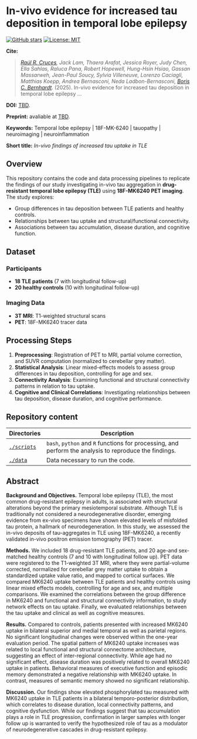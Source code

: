 # In-vivo evidence for increased tau deposition in temporal lobe epilepsy  

[![GitHub stars](https://img.shields.io/github/stars/MICA-MNI/in-vivo_tauPET-mk6240_TLE.svg?style=flat&label=%E2%AD%90%EF%B8%8F%20stars&color=brightgreen)](https://github.com/MICA-MNI/in-vivo_tauPET-mk6240_TLE/stargazers)
[![License: MIT](https://img.shields.io/github/license/MICA-MNI/in-vivo_tauPET-mk6240_TLE)](https://github.com/MICA-MNI/in-vivo_tauPET-mk6240_TLE/blob/main/LICENSE)

**Cite:** 
> *[Raúl R. Cruces](mailto:raul.rodriguezcruces@mcgill.ca), Jack Lam, Thaera Arafat, Jessica Royer, Judy Chen, Ella Sahlas, Raluca Pana, Robert Hopewell, Hung-Hsin Hsiao, Gassan Massarweh, Jean-Paul Soucy, Sylvia Villeneuve, Lorenzo Caciagli, Matthias Koepp, Andrea Bernasconi, Neda Ladbon-Bernasconi, [Boris C. Bernhardt](mailto:boris.bernhardt@mcgill.ca)*. (2025). In-vivo evidence for increased tau deposition in temporal lobe epilepsy ... 

**DOI:** [TBD]().  

**Preprint:** avaliable at [TBD]().   

**Keywords:** Temporal lobe epilepsy | 18F-MK-6240 | tauopathy | neuroimaging | neuroinflammation
 
**Short title:** *In-vivo findings of increased tau uptake in TLE*


## Overview  
This repository contains the code and data processing pipelines to replicate the findings of our study investigating in-vivo tau aggregation in **drug-resistant temporal lobe epilepsy (TLE)** using **18F-MK6240 PET imaging**. The study explores:  

- Group differences in tau deposition between TLE patients and healthy controls.  
- Relationships between tau uptake and structural/functional connectivity.  
- Associations between tau accumulation, disease duration, and cognitive function.  

## Dataset  
### Participants  
- **18 TLE patients** (7 with longitudinal follow-up)  
- **20 healthy controls** (10 with longitudinal follow-up)  

### Imaging Data  
- **3T MRI**: T1-weighted structural scans  
- **PET**: 18F-MK6240 tracer data  

## Processing Steps  
1. **Preprocessing**: Registration of PET to MRI, partial volume correction, and SUVR computation (normalized to cerebellar grey matter).  
2. **Statistical Analysis**: Linear mixed-effects models to assess group differences in tau deposition, controlling for age and sex.  
3. **Connectivity Analysis**: Examining functional and structural connectivity patterns in relation to tau uptake.  
4. **Cognitive and Clinical Correlations**: Investigating relationships between tau deposition, disease duration, and cognitive performance.  

 ## Repository content
 | Directories   | Description                                                                                                                                                                                                                                                                             |
|---------------|-----------------------------------------------------------------------------------------------------------------------------------------------------------------------------------------------------------------------------------------------------------------------------------------|
| [`./scripts`](https://github.com/MICA-MNI/in-vivo_tauPET-mk6240_TLE/tree/master/scripts)      | `bash`, `python` and `R` functions for processing, and perform the analysis to reproduce the findings.                                                                                                                                                                                               |
| [`./data`](https://github.com/MICA-MNI/in-vivo_tauPET-mk6240_TLE/tree/master/data) | Data necessary to run the code.                                                                                                                                                                                                                                         |

## Abstract

**Background and Objectives.** Temporal lobe epilepsy (TLE), the most common drug-resistant epilepsy in adults, is associated with structural alterations beyond the primary mesiotemporal substrate. Although TLE is traditionally not considered a neurodegenerative disorder, emerging evidence from ex-vivo specimens have shown elevated levels of misfolded tau protein, a hallmark of neurodegeneration. In this study, we assessed the in-vivo deposits of tau-aggregates in TLE using 18F-MK6240, a recently validated in-vivo positron emission tomography (PET) tracer.
 
**Methods.** We included 18 drug-resistant TLE patients, and 20 age-and sex-matched healthy controls (7 and 10 with longitudinal follow up). PET data were registered to the T1-weighted 3T MRI, where they were partial-volume corrected, normalized for cerebellar grey matter uptake to obtain a standardized uptake value ratio, and mapped to cortical surfaces. We compared MK6240 uptake between TLE patients and healthy controls using linear mixed effects models, controlling for age and sex, and multiple comparisons. We examined the correlations between the group difference in MK6240 and functional and structural connectivity information, to study network effects on tau uptake. Finally, we evaluated relationships between the tau uptake and clinical as well as cognitive measures.
 
**Results.** Compared to controls, patients presented with increased MK6240 uptake in bilateral superior and medial temporal as well as parietal regions. No significant longitudinal changes were observed within the one-year evaluation period. The spatial pattern of MK6240 uptake increases was related to local functional and structural connectome architecture, suggesting an effect of inter-regional connectivity. While age had no significant effect, disease duration was positively related to overall MK6240 uptake in patients. Behavioral measures of executive function and episodic memory demonstrated a negative relationship with MK6240 uptake. In contrast, measures of semantic memory showed no significant relationship.
 
**Discussion.** Our findings show elevated phosphorylated tau measured with MK6240 uptake in TLE patients in a bilateral temporo-posterior distribution, which correlates to disease duration, local connectivity patterns, and cognitive dysfunction.  While our findings suggest that tau accumulation plays a role in TLE progression, confirmation in larger samples with longer follow up is warranted to verify the hypothesized role of tau as a modulator of neurodegenerative cascades in drug-resistant epilepsy.

